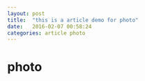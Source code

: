 ```yaml
---
layout: post
title:  "this is a article demo for photo"
date:   2016-02-07 00:58:24
categories: article photo
---
```


# photo
